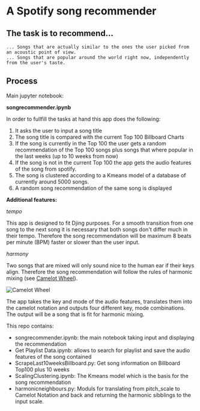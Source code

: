 # A Spotify song recommender

## The task is to recommend... 
    ... Songs that are actually similar to the ones the user picked from an acoustic point of view.
    ... Songs that are popular around the world right now, independently from the user's taste.

## Process

Main jupyter notebook: 

**songrecommender.ipynb**

In order to fullfill the tasks at hand this app does the following:

1. It asks the user to input a song title
2. The song title is compared with the current Top 100 Billboard Charts
3. If the song is currently in the Top 100 the user gets a random recommendation of the Top 100 songs plus songs that where popular in the last weeks (up to 10 weeks from now)
4. If the song is not in the current Top 100 the app gets the audio features of the song from spotify.
5. The song is clustered according to a Kmeans model of a database of currently around 5000 songs.
6. A random song recommendation of the same song is displayed

**Additional features:**

*tempo*

This app is designed to fit Djing purposes. For a smooth transition from one song to the next song it is necessary that both songs don't differ much in their tempo. Therefore the song recommendation will be maximum 8 beats per minute (BPM) faster or slower than the user input.

*harmony*

Two songs that are mixed will only sound nice to the human ear if their keys align. Therefore the song recommendation will follow the rules of harmonic mixing (see [Camelot Wheel](https://mixedinkey.com/camelot-wheel/)).

![Camelot Wheel](https://mixedinkey.com/wp-content/uploads/2020/04/Camelot-Wheel-Mixed-In-Key-Harmonic-Mixing.png)

The app takes the key and mode of the audio features, translates them into the camelot notation and outputs four different key, mode combinations. The output will be a song that is fit for harmonic mixing.


This repo contains:

- songrecommender.ipynb: the main notebook taking input and displaying the recommendation
- Get Playlist Data.ipynb: allows to search for playlist and save the audio features of the song contained
- ScrapeLast10weeksBillboard.py: Get song information on Billboard Top100 plus 10 weeks
- ScalingClustering.ipynb: The Kmeans model which is the basis for the song recommendation
- harmonicneighbours.py: Moduls for translating from pitch_scale to Camelot Notation and back and returning the harmonic sibblings to the input scale.




    


